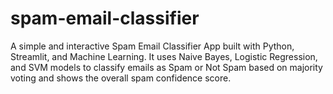 # spam-email-classifier
A simple and interactive Spam Email Classifier App built with Python, Streamlit, and Machine Learning. It uses Naive Bayes, Logistic Regression, and SVM models to classify emails as Spam or Not Spam based on majority voting and shows the overall spam confidence score.
